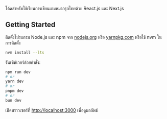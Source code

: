 โค้ดสำหรับใช้เรียนการเขียนเกมหมากรุกไทยด้วย React.js และ Next.js

## Getting Started

ติดตั้งโปรแกรม Node.js และ npm จาก [nodejs.org](https://nodejs.org/en/)
หรือ [yarnpkg.com](https://yarnpkg.com/) หรือใช้ nvm ในการติดตั้ง

```bash
nvm install --lts
```

รันเซิฟเวอร์ด้วยคำสั่ง:

```bash
npm run dev
# or
yarn dev
# or
pnpm dev
# or
bun dev
```

เปิดบราวเซอร์ที่ [http://localhost:3000](http://localhost:3000) เพื่อดูผลลัพธ์

